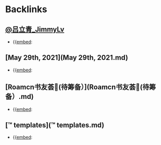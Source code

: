 
# Backlinks
## [@吕立青_JimmyLv](@吕立青_JimmyLv.md)
- {{[embed](embed.md):

## [May 29th, 2021](May 29th, 2021.md)
- {{[embed](embed.md):

## [Roamcn书友荟🥝(待筹备）](Roamcn书友荟🥝(待筹备）.md)
- {{[embed](embed.md):

## [™ templates](™ templates.md)
- {{[embed](embed.md):


